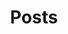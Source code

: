 ---
title: Posts
layout: collection
permalink: /posts/
collection: posts
entries_layout: list
classes: wide
---